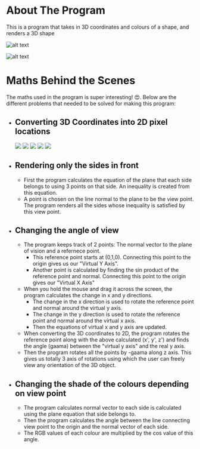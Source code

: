 # About The Program
This is a program that takes in 3D coordinates and colours of a shape, and renders a 3D shape

![alt text](https://github.com/naseer2426/Three-Dimention-Rendering-Tk/tree/master/Program_sample_gifs/cone.gif "Cone")

![alt text](https://github.com/naseer2426/Three-Dimention-Rendering-Tk/tree/master/Program_sample_gifs/cube.gif "Cube")

# Maths Behind the Scenes
The maths used in the program is super interesting! :heart_eyes:. Below are the different problems that needed to be solved for making this program:

- ## Converting 3D Coordinates into 2D pixel locations
  ![](https://github.com/naseer2426/Three-Dimention-Rendering-Tk/tree/master/Proof_pics/1.JPG)
  ![](https://github.com/naseer2426/Three-Dimention-Rendering-Tk/tree/master/Proof_pics/2.JPG)
  ![](https://github.com/naseer2426/Three-Dimention-Rendering-Tk/tree/master/Proof_pics/3.JPG)
  ![](https://github.com/naseer2426/Three-Dimention-Rendering-Tk/tree/master/Proof_pics/4.JPG)
  ![](https://github.com/naseer2426/Three-Dimention-Rendering-Tk/tree/master/Proof_pics/5.JPG)

- ## Rendering only the sides in front
  - First the program calculates the equation of the plane that each side belongs to using 3 points on that side. An inequality is created from this equation.
  - A point is chosen on the line normal to the plane to be the view point. The program renders all the sides whose inequality is satisfied by this view point.

- ## Changing the angle of view
  - The program keeps track of 2 points: The normal vector to the plane of vision and a refernece point.
    - This reference point starts at (0,1,0). Connecting this point to the origin gives us our "Virtual Y Axis".
    - Another point is calculated by finding the sin product of the reference point and normal. Connecting this point to the origin gives our "Virtual X Axis"
  - When you hold the mouse and drag it across the screen, the program calculates the change in x and y directions.
    - The change in the x direction is used to rotate the reference point and normal around the virtual y axis.
    - The change in the y direction is used to rotate the reference point and normal around the virtual x axis.
    - Then the equations of virtual x and y axis are updated.
  - When converting the 3D coordinates to 2D, the program rotates the reference point along with the above calculated (x', y', z') and finds the angle (gaama) between the "virtual y axis" and the real y axis.
  - Then the program rotates all the points by -gaama along z axis. This gives us totally 3 axis of rotations using which the user can freely view any orientation of the 3D object.

- ## Changing the shade of the colours depending on view point
  - The program calculates normal vector to each side is calculated using the plane equation that side belongs to.
  - Then the program calculates the angle between the line connecting view point to the origin and the normal vector of each side.
  - The RGB values of each colour are multiplied by the cos value of this angle.

